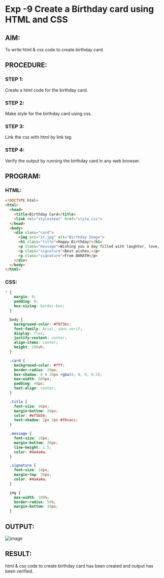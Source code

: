 # Exp -9 Create a Birthday card using HTML and CSS
## AIM:
To write html & css code to create birthday card.
## PROCEDURE:
### STEP 1:
Create a html code for the birthday card.
### STEP 2:
Make style for the birthday card using css.
### STEP 3:
Link the css with html by link tag
### STEP 4:
Verify the output by running the birthday card in any web browser. 
## PROGRAM:
### HTML:
```html
<!DOCTYPE html>
<html>
  <head>
    <title>Birthday Card</title>
    <link rel="stylesheet" href="style.css">
  </head>
  <body>
    <div class="card">
      <img src="1t.jpg" alt="Birthday Image">
      <h1 class="title">Happy Birthday!</h1>
      <p class="message">Wishing you a day filled with laughter, love, and lots of cake!</p>
      <p class="signature">Best wishes,</p>
      <p class="signature">From BARATH</p>
    </div>
  </body>
</html>
```
### CSS:
```css
* {
    margin: 0;
    padding: 0;
    box-sizing: border-box;
  }

  body {
    background-color: #f9f3ec;
    font-family: Arial, sans-serif;
    display: flex;
    justify-content: center;
    align-items: center;
    height: 100vh;
  }

  .card {
    background-color: #fff;
    border-radius: 20px;
    box-shadow: 0 0 20px rgba(0, 0, 0, 0.3);
    max-width: 600px;
    padding: 40px;
    text-align: center;
  }

  .title {
    font-size: 40px;
    margin-bottom: 20px;
    color: #ef5b5b;
    text-shadow: 2px 2px #f6cacc;
  }

  .message {
    font-size: 28px;
    margin-bottom: 30px;
    line-height: 1.5;
    color: #4a4a4a;
  }

  .signature {
    font-size: 24px;
    margin-top: 30px;
    color: #4a4a4a;
  }

  img {
    max-width: 100%;
    border-radius: 50%;
    margin-bottom: 30px;
  }
```
## OUTPUT:
![image](https://github.com/Barath2910/ex9/assets/94176425/89ffa7b3-89f8-4b4d-883f-96b437420320)


## RESULT:
html & css code to create birthday card has been created and output has been verified.
